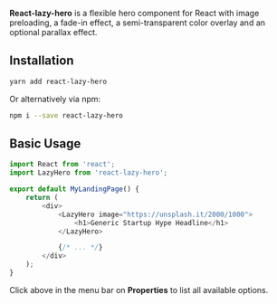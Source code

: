 **React-lazy-hero** is a flexible hero component for React with image preloading, a fade-in effect, a semi-transparent color overlay and an optional parallax effect.


## Installation

```sh
yarn add react-lazy-hero
```

Or alternatively via npm:
```sh
npm i --save react-lazy-hero
```


## Basic Usage

```js
import React from 'react';
import LazyHero from 'react-lazy-hero';

export default MyLandingPage() {
    return (
        <div>
            <LazyHero image="https://unsplash.it/2000/1000">
                <h1>Generic Startup Hype Headline</h1>
            </LazyHero>

            {/* ... */}
        </div>
    );
}
```

Click above in the menu bar on **Properties** to list all available options.
